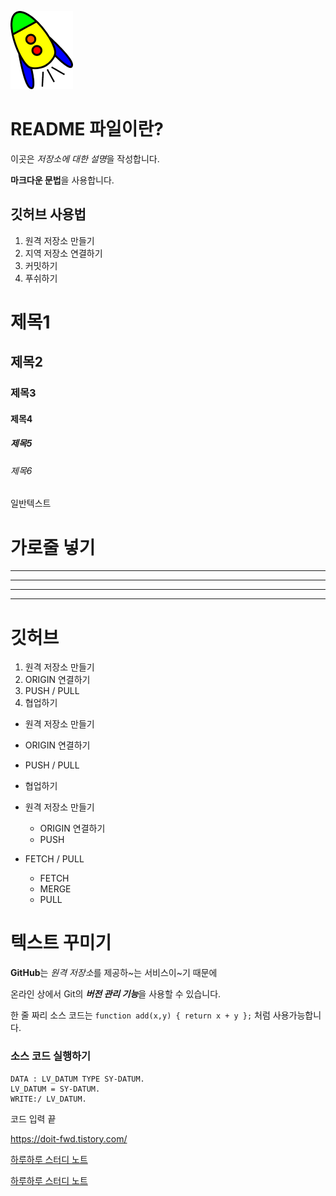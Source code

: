 ![프로필 이미지](./starship.png)

# README 파일이란?

이곳은 *저장소에 대한 설명*을 작성합니다.

**마크다운 문법**을 사용합니다.

## 깃허브 사용법

1. 원격 저장소 만들기
2. 지역 저장소 연결하기
3. 커밋하기
4. 푸쉬하기


# 제목1
## 제목2
### 제목3
#### 제목4
##### 제목5
###### 제목6
일반텍스트
# 가로줄 넣기
---
- - - -
****
* * * *

# 깃허브

1. 원격 저장소 만들기
3. ORIGIN 연결하기
2. PUSH / PULL
5. 협업하기

- 원격 저장소 만들기
- ORIGIN 연결하기
- PUSH / PULL
- 협업하기

- 원격 저장소 만들기
  - ORIGIN 연결하기
  - PUSH
- FETCH / PULL
  - FETCH
  - MERGE
  - PULL

# 텍스트 꾸미기

**GitHub**는 *원격 저장소*를 제공하~는 서비스이~기 때문에

온라인 상에서 Git의 ***버전 관리 기능***을 사용할 수 있습니다.


한 줄 짜리 소스 코드는 `function add(x,y) { return x + y };` 처럼 사용가능합니다.

### 소스 코드 실행하기 

```  abap
DATA : LV_DATUM TYPE SY-DATUM.
LV_DATUM = SY-DATUM.  
WRITE:/ LV_DATUM.
```

코드 입력 끝

<https://doit-fwd.tistory.com/>

[하루하루 스터디 노트](https://doit-fwd.tistory.com/)

[하루하루 스터디 노트](https://doit-fwd.tistory.com/, "프런트앤드 개발 팀")
